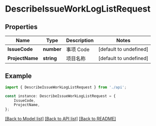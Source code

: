 # DescribeIssueWorkLogListRequest


## Properties

Name | Type | Description | Notes
------------ | ------------- | ------------- | -------------
**IssueCode** | **number** | 事项 Code | [default to undefined]
**ProjectName** | **string** | 项目名称 | [default to undefined]

## Example

```typescript
import { DescribeIssueWorkLogListRequest } from './api';

const instance: DescribeIssueWorkLogListRequest = {
    IssueCode,
    ProjectName,
};
```

[[Back to Model list]](../README.md#documentation-for-models) [[Back to API list]](../README.md#documentation-for-api-endpoints) [[Back to README]](../README.md)

